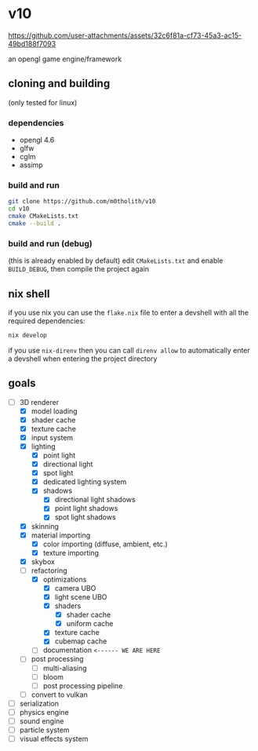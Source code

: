 # v10

https://github.com/user-attachments/assets/32c6f81a-cf73-45a3-ac15-49bd188f7093

an opengl game engine/framework
## cloning and building
(only tested for linux)
### dependencies
- opengl 4.6
- glfw
- cglm
- assimp
### build and run
```bash
git clone https://github.com/m0tholith/v10
cd v10
cmake CMakeLists.txt
cmake --build .
```
### build and run (debug)
(this is already enabled by default)
edit `CMakeLists.txt` and enable `BUILD_DEBUG`, then compile the project again
## nix shell
if you use nix you can use the `flake.nix` file to enter a devshell with all the required dependencies:
```bash
nix develop
```
if you use `nix-direnv` then you can call `direnv allow` to automatically enter a devshell when entering the project directory
## goals
- [ ] 3D renderer
    - [X] model loading
    - [X] shader cache
    - [X] texture cache
    - [X] input system
    - [X] lighting
        - [X] point light
        - [X] directional light
        - [X] spot light
        - [X] dedicated lighting system
        - [X] shadows
            - [X] directional light shadows
            - [X] point light shadows
            - [X] spot light shadows
    - [X] skinning
    - [X] material importing
        - [X] color importing (diffuse, ambient, etc.)
        - [X] texture importing
    - [X] skybox
    - [ ] refactoring
        - [X] optimizations
            - [X] camera UBO
            - [X] light scene UBO
            - [X] shaders
                - [X] shader cache
                - [X] uniform cache
            - [X] texture cache
            - [X] cubemap cache
        - [ ] documentation `<------ WE ARE HERE`
    - [ ] post processing
        - [ ] multi-aliasing
        - [ ] bloom
        - [ ] post processing pipeline
    - [ ] convert to vulkan
- [ ] serialization
- [ ] physics engine
- [ ] sound engine
- [ ] particle system
- [ ] visual effects system

